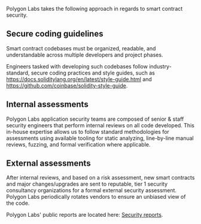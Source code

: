 Polygon Labs takes the following approach in regards to smart contract security.

## Secure coding guidelines

Smart contract codebases must be organized, readable, and understandable across multiple developers and project phases.

Engineers tasked with developing such codebases follow industry-standard, secure coding practices and style guides, such as https://docs.soliditylang.org/en/latest/style-guide.html and https://github.com/coinbase/solidity-style-guide.

## Internal assessments

Polygon Labs application security teams are composed of senior & staff security engineers that perform internal reviews on all code developed. This in-house expertise allows us to follow standard methodologies for assessments using available tooling for static analyzing, line-by-line manual reviews, fuzzing, and formal verification where applicable.

## External assessments

After internal reviews, and based on a risk assessment, new smart contracts and major changes/upgrades are sent to reputable, tier 1 security consultancy organizations for a formal external security assessment. Polygon Labs periodically rotates vendors to ensure an unbiased view of the code.

Polygon Labs' public reports are located here: [Security reports](reports.md).
